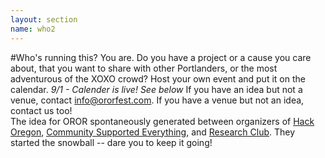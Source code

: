 ```yaml
---
layout: section
name: who2
---
```

#Who's running this?
You are. Do you have a project or a cause you care about, that you want to share with other Portlanders, or the most adventurous of the XOXO crowd? Host your own event and put it on the calendar. *9/1 - Calender is live! See below* If you have an idea but not a venue, contact [info@ororfest.com](mailto:info@ororfest.com). If you have a venue but not an idea, contact us too!
<br />
The idea for OROR spontaneously generated between organizers of [Hack Oregon](http://hackoregon.org/), [Community Supported Everything](http://www.communitysupportedeverything.org/), and [Research Club](http://research-club.org/). They started the snowball -- dare you to keep it going!
